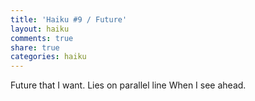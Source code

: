 ```yaml
---
title: 'Haiku #9 / Future'
layout: haiku
comments: true
share: true
categories: haiku
---
```

Future that I want.
Lies on parallel line
When I see ahead.
